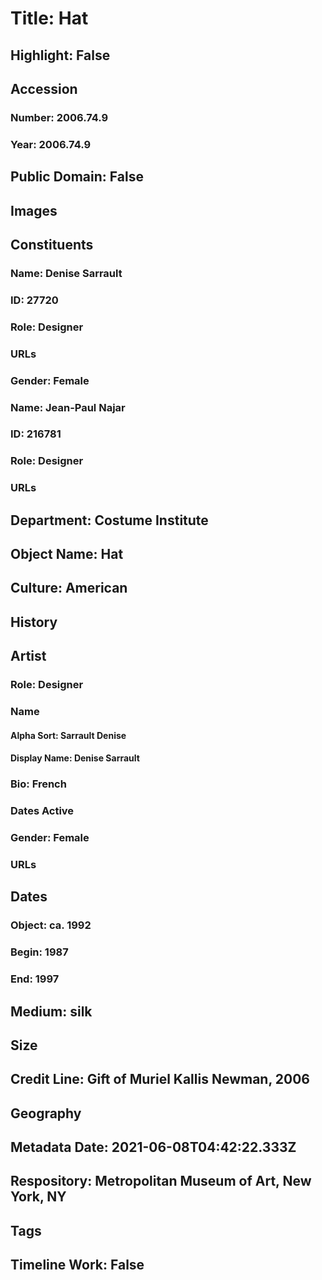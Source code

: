 # Title: Hat
## Highlight: False
## Accession
### Number: 2006.74.9
### Year: 2006.74.9
## Public Domain: False
## Images
## Constituents
### Name: Denise Sarrault
### ID: 27720
### Role: Designer
### URLs
### Gender: Female
### Name: Jean-Paul Najar
### ID: 216781
### Role: Designer
### URLs
## Department: Costume Institute
## Object Name: Hat
## Culture: American
## History
## Artist
### Role: Designer
### Name
#### Alpha Sort: Sarrault Denise
#### Display Name: Denise Sarrault
### Bio: French
### Dates Active
### Gender: Female
### URLs
## Dates
### Object: ca. 1992
### Begin: 1987
### End: 1997
## Medium: silk
## Size
## Credit Line: Gift of Muriel Kallis Newman, 2006
## Geography
## Metadata Date: 2021-06-08T04:42:22.333Z
## Respository: Metropolitan Museum of Art, New York, NY
## Tags
## Timeline Work: False